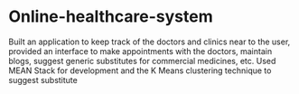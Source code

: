 # Online-healthcare-system
Built an application to keep track of the doctors and clinics near to the user, provided an interface to make appointments with the doctors, maintain blogs, suggest generic substitutes for commercial medicines, etc. Used MEAN Stack for development and the K Means clustering technique to suggest substitute
